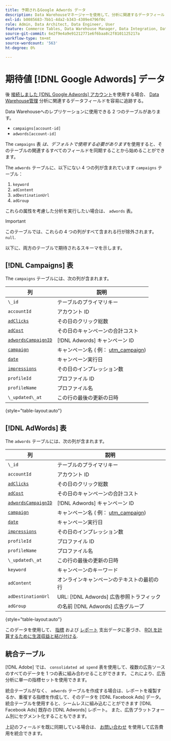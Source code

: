 ```yaml
---
title: 予期されるGoogle Adwords データ
description: Data Warehouseマネージャーを使用して、分析に関連するデータフィールドを簡単に追跡する方法を説明します。
exl-id: b0085683-7bb1-4da2-b343-4309e4796f0c
role: Admin, Data Architect, Data Engineer, User
feature: Commerce Tables, Data Warehouse Manager, Data Integration, Data Import/Export
source-git-commit: 6e2f9e4a9e91212771e6f6baa8c2f8101125217a
workflow-type: tm+mt
source-wordcount: '563'
ht-degree: 0%

---
```


# 期待値 [!DNL Google Adwords] データ

後 [接続しました [!DNL Google Adwords] アカウント](../integrations/google-adwords.md)を使用する場合、 [Data Warehouse管理](../../data-warehouse-mgr/tour-dwm.md) 分析に関連するデータフィールドを容易に追跡する。

Data Warehouseへのレプリケーションに使用できる 2 つのテーブルがあります。

* `campaigns[account-id]`
* `adwords[account-id]`

The `campaigns` 表 *は、デフォルトで使用する必要があります*&#x200B;を使用すると、そのテーブルの関連するすべてのフィールドを同期することから始めることができます。

The `adwords` テーブルに、以下にない 4 つの列が含まれています `campaigns` テーブル：

1. `keyword`
1. `adContent`
1. `adDestinationUrl`
1. `adGroup`

これらの属性を考慮した分析を実行したい場合は、 `adwords` 表。

>[!IMPORTANT]
>
>このテーブルでは、これらの 4 つの列がすべて含まれる行が除外されます。 `null`.

以下に、両方のテーブルで期待されるスキーマを示します。

## [!DNL Campaigns] 表

The `campaigns` テーブルには、次の列が含まれます。

| **列** | **説明** |
|-----|-----|
| `\_id` | テーブルのプライマリキー |
| `accountId` | アカウント ID |
| [`adClicks`](https://ga-dev-tools.google/dimensions-metrics-explorer/#view=detail&amp;group=adwords&amp;jump=ga_adclicks) | その日のクリック総数 |
| [`adCost`](https://ga-dev-tools.google/dimensions-metrics-explorer/#view=detail&amp;group=adwords&amp;jump=ga_adcost) | その日のキャンペーンの合計コスト |
| [`adwordsCampaignID`](https://ga-dev-tools.google/dimensions-metrics-explorer/#view=detail&amp;group=adwords&amp;jump=ga_adwordscampaignid) | [!DNL Adwords] キャンペーン ID |
| [`campaign`](https://ga-dev-tools.google/dimensions-metrics-explorer/#view=detail&amp;group=traffic_sources&amp;jump=ga_campaign) | キャンペーン名 ( 例： [utm\_campaign](https://support.google.com/analytics/answer/1033867?hl=en)) |
| [`date`](https://ga-dev-tools.google/dimensions-metrics-explorer/#view=detail&amp;group=time&amp;jump=ga_date) | キャンペーン実行日 |
| [`impressions`](https://ga-dev-tools.google/dimensions-metrics-explorer/#view=detail&amp;group=adwords&amp;jump=ga_impressions) | その日のインプレッション数 |
| `profileId` | プロファイル ID |
| `profileName` | プロファイル名 |
| `\_updated\_at` | この行の最後の更新の日時 |

{style="table-layout:auto"}

## [!DNL AdWords] 表

The `adwords` テーブルには、次の列が含まれます。

| **列** | **説明** |
|-----|-----|
| `\_id` | テーブルのプライマリキー |
| `accountId` | アカウント ID |
| [`adClicks`](https://ga-dev-tools.google/dimensions-metrics-explorer/#view=detail&amp;group=adwords&amp;jump=ga_adclicks) | その日のクリック総数 |
| [`adCost`](https://ga-dev-tools.google/dimensions-metrics-explorer/#view=detail&amp;group=adwords&amp;jump=ga_adcost) | その日のキャンペーンの合計コスト |
| [`adwordsCampaignID`](https://ga-dev-tools.google/dimensions-metrics-explorer/#view=detail&amp;group=adwords&amp;jump=ga_adwordscampaignid) | [!DNL Adwords] キャンペーン ID |
| [`campaign`](https://ga-dev-tools.google/dimensions-metrics-explorer/#view=detail&amp;group=traffic_sources&amp;jump=ga_campaign) | キャンペーン名 ( 例： [utm\_campaign](https://support.google.com/analytics/answer/1033867?hl=en)) |
| [`date`](https://ga-dev-tools.google/dimensions-metrics-explorer/#view=detail&amp;group=time&amp;jump=ga_date) | キャンペーン実行日 |
| [`impressions`](https://ga-dev-tools.google/dimensions-metrics-explorer/#view=detail&amp;group=adwords&amp;jump=ga_impressions) | その日のインプレッション数 |
| `profileId` | プロファイル ID |
| `profileName` | プロファイル名 |
| `\_updated\_at` | この行の最後の更新の日時 |
| `keyword` | キャンペーンのキーワード |
| `adContent` | オンラインキャンペーンのテキストの最初の行 |
| `adDestinationUrl` | URL: [!DNL Adwords] 広告参照トラフィック |
| `adGroup` | の名前 [!DNL Adwords] 広告グループ |

{style="table-layout:auto"}

このデータを使用して、 [指標](../../../data-user/reports/ess-manage-data-metrics.md) および [レポート](../../../tutorials/using-visual-report-builder.md) 支出データに基づき、 [ROI を計算するために生涯収益と結び付ける](../../analysis/roi-ad-camp.md).

## 統合テーブル

[!DNL Adobe] では、 `consolidated ad spend` 表を使用して、複数の広告ソースのすべてのデータを 1 つの表に組み合わせることができます。 これにより、広告分析に単一の指標セットを使用できます。

統合テーブルがなく、 `adwords` テーブルを作成する場合は、レポートを複製するか、重複する指標を作成して、そのデータを [!DNL Facebook Ads] データ。 統合テーブルを使用すると、シームレスに組み込むことができます [!DNL Facebook Ads] 既存の [!DNL Adwords] レポート。 また、広告プラットフォーム別にセグメント化することもできます。

上記のフィールドを既に同期している場合は、 [お問い合わせ](https://experienceleague.adobe.com/docs/commerce-knowledge-base/kb/troubleshooting/miscellaneous/mbi-service-policies.html) を使用して広告費用を統合できます。
